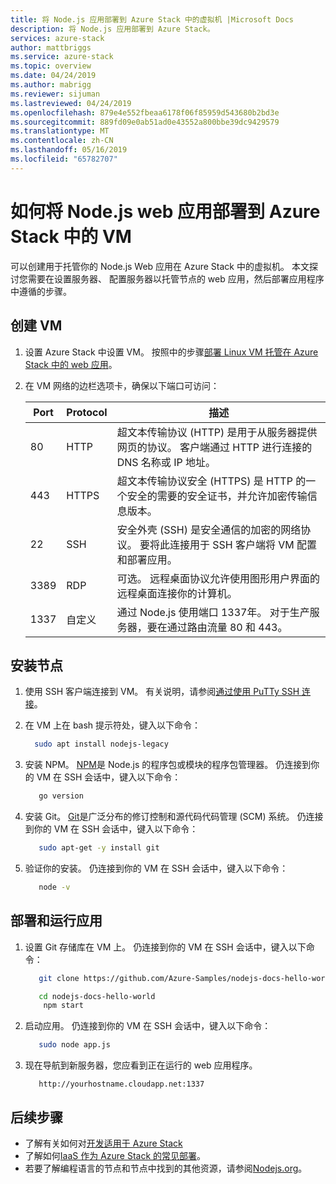 ```yaml
---
title: 将 Node.js 应用部署到 Azure Stack 中的虚拟机 |Microsoft Docs
description: 将 Node.js 应用部署到 Azure Stack。
services: azure-stack
author: mattbriggs
ms.service: azure-stack
ms.topic: overview
ms.date: 04/24/2019
ms.author: mabrigg
ms.reviewer: sijuman
ms.lastreviewed: 04/24/2019
ms.openlocfilehash: 879e4e552fbeaa6178f06f85959d543680b2bd3e
ms.sourcegitcommit: 889fd09e0ab51ad0e43552a800bbe39dc9429579
ms.translationtype: MT
ms.contentlocale: zh-CN
ms.lasthandoff: 05/16/2019
ms.locfileid: "65782707"
---
```

# <a name="how-to-deploy-a-nodejs-web-app-to-a-vm-in-azure-stack"></a>如何将 Node.js web 应用部署到 Azure Stack 中的 VM

可以创建用于托管你的 Node.js Web 应用在 Azure Stack 中的虚拟机。 本文探讨您需要在设置服务器、 配置服务器以托管节点的 web 应用，然后部署应用程序中遵循的步骤。

## <a name="create-a-vm"></a>创建 VM

1. 设置 Azure Stack 中设置 VM。 按照中的步骤[部署 Linux VM 托管在 Azure Stack 中的 web 应用](azure-stack-dev-start-howto-deploy-linux.md)。

2. 在 VM 网络的边栏选项卡，确保以下端口可访问：

    | Port | Protocol | 描述 |
    | --- | --- | --- |
    | 80 | HTTP | 超文本传输协议 (HTTP) 是用于从服务器提供网页的协议。 客户端通过 HTTP 进行连接的 DNS 名称或 IP 地址。 |
    | 443 | HTTPS | 超文本传输协议安全 (HTTPS) 是 HTTP 的一个安全的需要的安全证书，并允许加密传输信息版本。  |
    | 22 | SSH | 安全外壳 (SSH) 是安全通信的加密的网络协议。 要将此连接用于 SSH 客户端将 VM 配置和部署应用。 |
    | 3389 | RDP | 可选。 远程桌面协议允许使用图形用户界面的远程桌面连接你的计算机。   |
    | 1337 | 自定义 | 通过 Node.js 使用端口 1337年。 对于生产服务器，要在通过路由流量 80 和 443。 |

## <a name="install-node"></a>安装节点

1. 使用 SSH 客户端连接到 VM。 有关说明，请参阅[通过使用 PuTTy SSH 连接](azure-stack-dev-start-howto-ssh-public-key.md#connect-via-ssh-with-putty)。
1. 在 VM 上在 bash 提示符处，键入以下命令：

    ```bash  
      sudo apt install nodejs-legacy
    ```

2. 安装 NPM。 [NPM](https://www.npmjs.com/)是 Node.js 的程序包或模块的程序包管理器。 仍连接到你的 VM 在 SSH 会话中，键入以下命令：

    ```bash  
       go version
    ```

3. 安装 Git。 [Git](https://git-scm.com)是广泛分布的修订控制和源代码代码管理 (SCM) 系统。 仍连接到你的 VM 在 SSH 会话中，键入以下命令：

    ```bash  
       sudo apt-get -y install git
    ```

3. 验证你的安装。 仍连接到你的 VM 在 SSH 会话中，键入以下命令：

    ```bash  
       node -v
    ```

## <a name="deploy-and-run-the-app"></a>部署和运行应用

1. 设置 Git 存储库在 VM 上。 仍连接到你的 VM 在 SSH 会话中，键入以下命令：

    ```bash  
       git clone https://github.com/Azure-Samples/nodejs-docs-hello-world.git
    
       cd nodejs-docs-hello-world
        npm start
    ```

2. 启动应用。 仍连接到你的 VM 在 SSH 会话中，键入以下命令：

    ```bash  
       sudo node app.js
    ```

3.  现在导航到新服务器，您应看到正在运行的 web 应用程序。

    ```HTTP  
       http://yourhostname.cloudapp.net:1337
    ```

## <a name="next-steps"></a>后续步骤

- 了解有关如何对[开发适用于 Azure Stack](azure-stack-dev-start.md)
- 了解如何[IaaS 作为 Azure Stack 的常见部署](azure-stack-dev-start-deploy-app.md)。
- 若要了解编程语言的节点和节点中找到的其他资源，请参阅[Nodejs.org](https://nodejs.org)。
